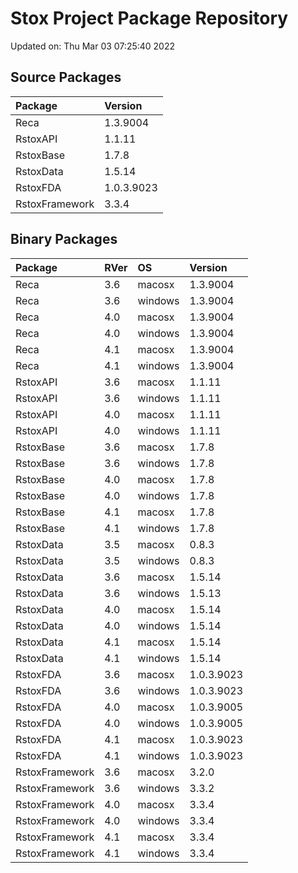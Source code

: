 # Stox Project Package Repository


Updated on: Thu Mar 03 07:25:40 2022
## Source Packages

|Package        |Version    |
|:--------------|:----------|
|Reca           |1.3.9004   |
|RstoxAPI       |1.1.11     |
|RstoxBase      |1.7.8      |
|RstoxData      |1.5.14     |
|RstoxFDA       |1.0.3.9023 |
|RstoxFramework |3.3.4      |

## Binary Packages

|Package        |RVer |OS      |Version    |
|:--------------|:----|:-------|:----------|
|Reca           |3.6  |macosx  |1.3.9004   |
|Reca           |3.6  |windows |1.3.9004   |
|Reca           |4.0  |macosx  |1.3.9004   |
|Reca           |4.0  |windows |1.3.9004   |
|Reca           |4.1  |macosx  |1.3.9004   |
|Reca           |4.1  |windows |1.3.9004   |
|RstoxAPI       |3.6  |macosx  |1.1.11     |
|RstoxAPI       |3.6  |windows |1.1.11     |
|RstoxAPI       |4.0  |macosx  |1.1.11     |
|RstoxAPI       |4.0  |windows |1.1.11     |
|RstoxBase      |3.6  |macosx  |1.7.8      |
|RstoxBase      |3.6  |windows |1.7.8      |
|RstoxBase      |4.0  |macosx  |1.7.8      |
|RstoxBase      |4.0  |windows |1.7.8      |
|RstoxBase      |4.1  |macosx  |1.7.8      |
|RstoxBase      |4.1  |windows |1.7.8      |
|RstoxData      |3.5  |macosx  |0.8.3      |
|RstoxData      |3.5  |windows |0.8.3      |
|RstoxData      |3.6  |macosx  |1.5.14     |
|RstoxData      |3.6  |windows |1.5.13     |
|RstoxData      |4.0  |macosx  |1.5.14     |
|RstoxData      |4.0  |windows |1.5.14     |
|RstoxData      |4.1  |macosx  |1.5.14     |
|RstoxData      |4.1  |windows |1.5.14     |
|RstoxFDA       |3.6  |macosx  |1.0.3.9023 |
|RstoxFDA       |3.6  |windows |1.0.3.9023 |
|RstoxFDA       |4.0  |macosx  |1.0.3.9005 |
|RstoxFDA       |4.0  |windows |1.0.3.9005 |
|RstoxFDA       |4.1  |macosx  |1.0.3.9023 |
|RstoxFDA       |4.1  |windows |1.0.3.9023 |
|RstoxFramework |3.6  |macosx  |3.2.0      |
|RstoxFramework |3.6  |windows |3.3.2      |
|RstoxFramework |4.0  |macosx  |3.3.4      |
|RstoxFramework |4.0  |windows |3.3.4      |
|RstoxFramework |4.1  |macosx  |3.3.4      |
|RstoxFramework |4.1  |windows |3.3.4      |
